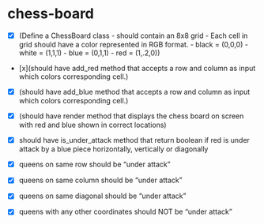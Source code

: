 # chess-board

- [x] (Define a ChessBoard class - should contain an 8x8 grid - Each cell in grid should have a color represented in RGB format. - black = (0,0,0) - white = (1,1,1) - blue = (0,1,1) - red = (1,.2,0))  
- [x](should have add_red method that accepts a row and column as input which colors corresponding cell.)  
- [x] (should have add_blue method that accepts a row and column as input which colors corresponding cell.)  
- [x] (should have render method that displays the chess board on screen with red and blue shown in correct locations)  
- [x] should have is_under_attack method that return boolean if red is under attack by a blue piece horizontally, vertically or diagonally
- [x] queens on same row should be “under attack”
- [x] queens on same column should be “under attack”
- [x] queens on same diagonal should be “under attack”
- [x] queens with any other coordinates should NOT be “under attack”

